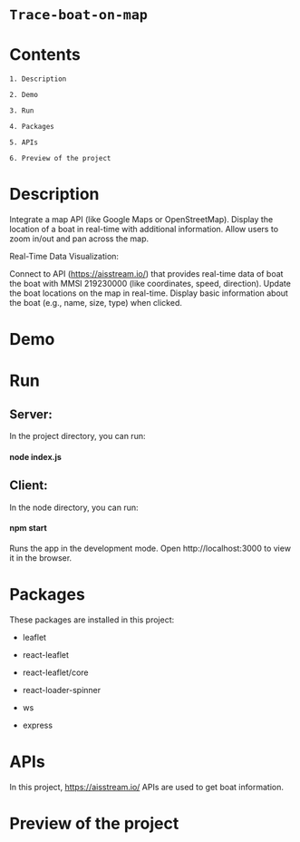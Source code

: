# `Trace-boat-on-map`

# Contents

    1. Description

    2. Demo
    
    3. Run

    4. Packages
    
    5. APIs

    6. Preview of the project

       

# Description

Integrate a map API (like Google Maps or OpenStreetMap).
Display the location of a boat in real-time with additional information.
Allow users to zoom in/out and pan across the map.

Real-Time Data Visualization:

Connect to API (https://aisstream.io/) that provides real-time data of boat the boat with MMSI 219230000 (like coordinates, speed, direction).
Update the boat locations on the map in real-time.
Display basic information about the boat (e.g., name, size, type) when clicked.

# Demo


# Run

## Server:
In the project directory, you can run:
#### node index.js

## Client:
In the node directory, you can run:
#### npm start

Runs the app in the development mode.
Open http://localhost:3000 to view it in the browser.

# Packages

These packages are installed in this project:

- leaflet

- react-leaflet

- react-leaflet/core

- react-loader-spinner

- ws

- express

# APIs

In this project, https://aisstream.io/ APIs are used to get boat information.


# Preview of the project
